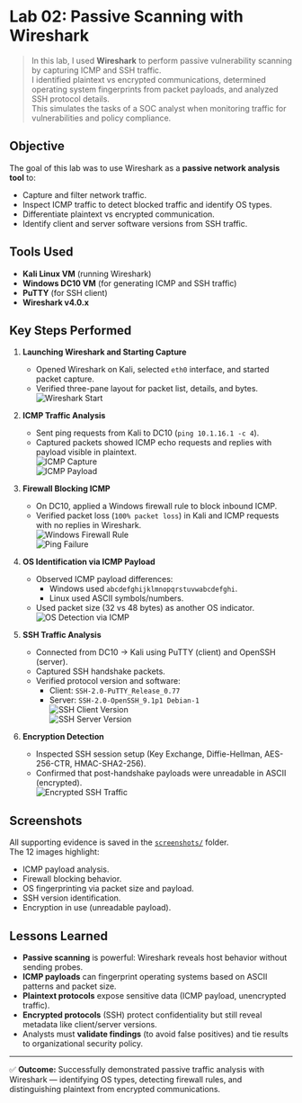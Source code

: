 # Lab 02: Passive Scanning with Wireshark

> In this lab, I used **Wireshark** to perform passive vulnerability scanning by capturing ICMP and SSH traffic.  
> I identified plaintext vs encrypted communications, determined operating system fingerprints from packet payloads, and analyzed SSH protocol details.  
> This simulates the tasks of a SOC analyst when monitoring traffic for vulnerabilities and policy compliance.

##  Objective
The goal of this lab was to use Wireshark as a **passive network analysis tool** to:  
- Capture and filter network traffic.  
- Inspect ICMP traffic to detect blocked traffic and identify OS types.  
- Differentiate plaintext vs encrypted communication.  
- Identify client and server software versions from SSH traffic.  

##  Tools Used
- **Kali Linux VM** (running Wireshark)  
- **Windows DC10 VM** (for generating ICMP and SSH traffic)  
- **PuTTY** (for SSH client)  
- **Wireshark v4.0.x**  

##  Key Steps Performed

1. **Launching Wireshark and Starting Capture**  
   - Opened Wireshark on Kali, selected `eth0` interface, and started packet capture.  
   - Verified three-pane layout for packet list, details, and bytes.  
   ![Wireshark Start](./screenshots/2.png)  

2. **ICMP Traffic Analysis**  
   - Sent ping requests from Kali to DC10 (`ping 10.1.16.1 -c 4`).  
   - Captured packets showed ICMP echo requests and replies with payload visible in plaintext.  
   ![ICMP Capture](./screenshots/1.png)  
   ![ICMP Payload](./screenshots/8.png)  

3. **Firewall Blocking ICMP**  
   - On DC10, applied a Windows firewall rule to block inbound ICMP.  
   - Verified packet loss (`100% packet loss`) in Kali and ICMP requests with no replies in Wireshark.  
   ![Windows Firewall Rule](./screenshots/5.png)  
   ![Ping Failure](./screenshots/7.png)  

4. **OS Identification via ICMP Payload**  
   - Observed ICMP payload differences:  
     - Windows used `abcdefghijklmnopqrstuvwabcdefghi`.  
     - Linux used ASCII symbols/numbers.  
   - Used packet size (32 vs 48 bytes) as another OS indicator.  
   ![OS Detection via ICMP](./screenshots/10.png)  

5. **SSH Traffic Analysis**  
   - Connected from DC10 → Kali using PuTTY (client) and OpenSSH (server).  
   - Captured SSH handshake packets.  
   - Verified protocol version and software:  
     - Client: `SSH-2.0-PuTTY_Release_0.77`  
     - Server: `SSH-2.0-OpenSSH_9.1p1 Debian-1`  
   ![SSH Client Version](./screenshots/9.png)  
   ![SSH Server Version](./screenshots/12.png)  

6. **Encryption Detection**  
   - Inspected SSH session setup (Key Exchange, Diffie-Hellman, AES-256-CTR, HMAC-SHA2-256).  
   - Confirmed that post-handshake payloads were unreadable in ASCII (encrypted).  
   ![Encrypted SSH Traffic](./screenshots/11.png)  

##  Screenshots
All supporting evidence is saved in the [`screenshots/`](./screenshots/) folder.  
The 12 images highlight:  
- ICMP payload analysis.  
- Firewall blocking behavior.  
- OS fingerprinting via packet size and payload.  
- SSH version identification.  
- Encryption in use (unreadable payload).  

##  Lessons Learned
- **Passive scanning** is powerful: Wireshark reveals host behavior without sending probes.  
- **ICMP payloads** can fingerprint operating systems based on ASCII patterns and packet size.  
- **Plaintext protocols** expose sensitive data (ICMP payload, unencrypted traffic).  
- **Encrypted protocols** (SSH) protect confidentiality but still reveal metadata like client/server versions.  
- Analysts must **validate findings** (to avoid false positives) and tie results to organizational security policy.  

---

✅ **Outcome:** Successfully demonstrated passive traffic analysis with Wireshark — identifying OS types, detecting firewall rules, and distinguishing plaintext from encrypted communications.
